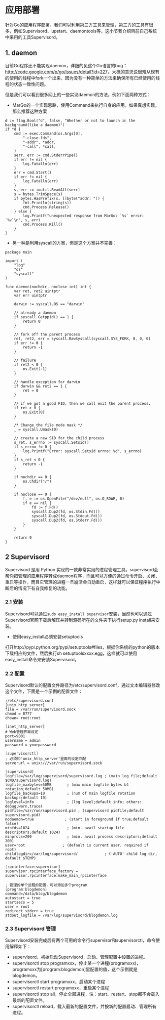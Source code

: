 # 应用部署
针对Go的应用程序部署，我们可以利用第三方工具来管理，第三方的工具有很多，例如Supervisord、upstart、daemontools等，这小节我介绍目前自己系统中采用的工具Supervisord。

## 1. daemon
目前Go程序还不能实现daemon，详细的见这个Go语言的bug：<http://code.google.com/p/go/issues/detail?id=227>，大概的意思说很难从现有的使用的线程中fork一个出来，因为没有一种简单的方法来确保所有已经使用的线程的状态一致性问题。

但是我们可以看到很多网上的一些实现daemon的方法，例如下面两种方式：

* MarGo的一个实现思路，使用Command来执行自身的应用，如果真想实现，那么推荐这种方案
```
d := flag.Bool("d", false, "Whether or not to launch in the background(like a daemon)")
if *d {
	cmd := exec.Command(os.Args[0],
		"-close-fds",
		"-addr", *addr,
		"-call", *call,
	)
	serr, err := cmd.StderrPipe()
	if err != nil {
		log.Fatalln(err)
	}
	err = cmd.Start()
	if err != nil {
		log.Fatalln(err)
	}
	s, err := ioutil.ReadAll(serr)
	s = bytes.TrimSpace(s)
	if bytes.HasPrefix(s, []byte("addr: ")) {
		fmt.Println(string(s))
		cmd.Process.Release()
	} else {
		log.Printf("unexpected response from MarGo: `%s` error: `%v`\n", s, err)
		cmd.Process.Kill()
	}
}
```

* 另一种是利用syscall的方案，但是这个方案并不完善：
```
package main
 
import (
	"log"
	"os"
	"syscall"
)
 
func daemon(nochdir, noclose int) int {
	var ret, ret2 uintptr
	var err uintptr
 
	darwin := syscall.OS == "darwin"
 
	// already a daemon
	if syscall.Getppid() == 1 {
		return 0
	}
 
	// fork off the parent process
	ret, ret2, err = syscall.RawSyscall(syscall.SYS_FORK, 0, 0, 0)
	if err != 0 {
		return -1
	}
 
	// failure
	if ret2 < 0 {
		os.Exit(-1)
	}
 
	// handle exception for darwin
	if darwin && ret2 == 1 {
		ret = 0
	}
 
	// if we got a good PID, then we call exit the parent process.
	if ret > 0 {
		os.Exit(0)
	}
 
	/* Change the file mode mask */
	_ = syscall.Umask(0)
 
	// create a new SID for the child process
	s_ret, s_errno := syscall.Setsid()
	if s_errno != 0 {
		log.Printf("Error: syscall.Setsid errno: %d", s_errno)
	}
	if s_ret < 0 {
		return -1
	}
 
	if nochdir == 0 {
		os.Chdir("/")
	}
 
	if noclose == 0 {
		f, e := os.OpenFile("/dev/null", os.O_RDWR, 0)
		if e == nil {
			fd := f.Fd()
			syscall.Dup2(fd, os.Stdin.Fd())
			syscall.Dup2(fd, os.Stdout.Fd())
			syscall.Dup2(fd, os.Stderr.Fd())
		}
	}
 
	return 0
}	
```

## 2 Supervisord
Supervisord 是用 Python 实现的一款非常实用的进程管理工具。supervisord会帮你把管理的应用程序转成daemon程序，而且可以方便的通过命令开启、关闭、重启等操作，而且它管理的进程一旦崩溃会自动重启，这样就可以保证程序执行中断后的情况下有自我修复的功能。

### 2.1 安装
Supervisord可以通过`sudo easy_install supervisor`安装，当然也可以通过Supervisord官网下载后解压并转到源码所在的文件夹下执行setup.py install来安装。

* 使用easy_install必须安装setuptools

打开http://pypi.python.org/pypi/setuptools#files，根据你系统的python的版本下载相应的文件，然后执行sh setuptoolsxxxx.egg，这样就可以使用easy_install命令来安装Supervisord。

### 2.2 配置
Supervisord默认的配置文件路径为/etc/supervisord.conf，通过文本编辑器修改这个文件，下面是一个示例的配置文件：

```
;/etc/supervisord.conf
[unix_http_server]
file = /var/run/supervisord.sock
chmod = 0777
chown= root:root

[inet_http_server]
# Web管理界面设定
port=9001
username = admin
password = yourpassword

[supervisorctl]
; 必须和'unix_http_server'里面的设定匹配
serverurl = unix:///var/run/supervisord.sock

[supervisord]
logfile=/var/log/supervisord/supervisord.log ; (main log file;default $CWD/supervisord.log)
logfile_maxbytes=50MB       ; (max main logfile bytes b4 rotation;default 50MB)
logfile_backups=10          ; (num of main logfile rotation backups;default 10)
loglevel=info               ; (log level;default info; others: debug,warn,trace)
pidfile=/var/run/supervisord.pid ; (supervisord pidfile;default supervisord.pid)
nodaemon=true              ; (start in foreground if true;default false)
minfds=1024                 ; (min. avail startup file descriptors;default 1024)
minprocs=200                ; (min. avail process descriptors;default 200)
user=root                 ; (default is current user, required if root)
childlogdir=/var/log/supervisord/            ; ('AUTO' child log dir, default $TEMP)

[rpcinterface:supervisor]
supervisor.rpcinterface_factory = supervisor.rpcinterface:make_main_rpcinterface

; 管理的单个进程的配置，可以添加多个program
[program:blogdemon]
command=/data/blog/blogdemon
autostart = true
startsecs = 5
user = root
redirect_stderr = true
stdout_logfile = /var/log/supervisord/blogdemon.log
```

### 2.3 Supervisord 管理
Supervisord安装完成后有两个可用的命令行supervisor和supervisorctl，命令使用解释如下：

* supervisord，初始启动Supervisord，启动、管理配置中设置的进程。
* supervisorctl stop programxxx，停止某一个进程(programxxx)，programxxx为[program:blogdemon]里配置的值，这个示例就是blogdemon。
* supervisorctl start programxxx，启动某个进程
* supervisorctl restart programxxx，重启某个进程
* supervisorctl stop all，停止全部进程，注：start、restart、stop都不会载入最新的配置文件。
* supervisorctl reload，载入最新的配置文件，并按新的配置启动、管理所有进程。